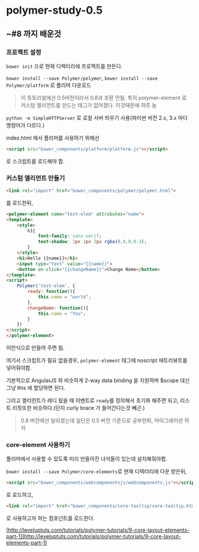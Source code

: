 # polymer-study-0.5

## ~#8 까지 배운것

### 프로젝트 설정

`bower init` 으로 현재 디렉터리에 프로젝트를 만든다.

`bower install --save Polymer/polymer`, `bower install --save Polymer/platform` 로 폴리머 다운로드

> 이 튜토리얼에선 0.5버전이라서 0.8과 호환 안됨. 특히 polymer-element 로 커스텀 엘리먼트를 만드는 태그가 없어졌다. 이것때문에 하루 놈

`python -m SimpleHTTPServer` 로 로컬 서버 띄우기 사용(파이썬 버전 2.x, 3.x 마다 명령어가 다르다.)

index.html 에서 폴리머를 사용하기 위해선 

```html
<script src="bower_components/platform/platform.js"></script>
```

로 스크립트를 로드해야 함.

### 커스텀 앨리먼트 만들기 

```html
<link rel="import" href="bower_components/polymer/polymer.html">
```
를 로드한뒤, 

```html
<polymer-element name="test-elem" attributes="name">
<template>
	<style>
		h1{
			font-family: sans-serif;
			text-shadow: 1px 1px 3px rgba(0,0,0,0.3);
		}
	</style>
	<h1>Hello {{name}}</h1>
	<input type="text" value="{{name}}">
	<button on-click="{{changeName}}">Change Name</button>
</template>
<script>
	Polymer('test-elem', {
		ready: function(){
			this.name = "world";
		},
		changeName: function(){
			this.name = "You";
		}
	})
</script>
</polymer-element>
```

이런식으로 만들어 주면 됨.

여기서 스크립트가 필요 없을경우, `polymer-element` 태그에 noscript 애트리뷰트를 넣어줘야함.

기본적으로 AngularJS 와 비슷하게 2-way data binding 을 지원하며 $scope 대신 그냥 this 에 할당하면 된다.

그리고 앨리먼트가 레디 됬을 때 이벤트로 `ready`를 정의해서 초기화 해주면 되고, 리스트 리핏또한 비슷하다.(단지 curly brace 가 들어간다는것 빼곤.)


> 0.8 버전에선 달라졌는데 일단은 0.5 버전 기준으로 공부한뒤, 마이그레이션 하자

### core-element 사용하기

폴리머에서 사용할 수 있도록 미리 만들어진 녀석들이 있는데 설치해줘야함.

`bower install --save Polymer/core-elements`로 현재 디렉터리에 다운 받은뒤, 

```html
<script src="bower_components/webcomponentsjs/webcomponents.js"></script>
```

로 로드하고,

```html
<link rel="import" href="bower_components/core-tooltip/core-tooltip.html">
```

로 사용하고자 하는 컴포넌트를 로드한다.



[http://leveluptuts.com/tutorials/polymer-tutorials/9-core-layout-elements-part-1](http://leveluptuts.com/tutorials/polymer-tutorials/9-core-layout-elements-part-1)
